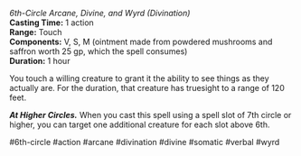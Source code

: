 *6th-Circle Arcane, Divine, and Wyrd (Divination)*    
**Casting Time:** 1 action    
**Range:** Touch  
**Components:** V, S, M (ointment made from powdered mushrooms and saffron worth 25 gp, which the spell consumes)  
**Duration:** 1 hour

You touch a willing creature to grant it the ability to see things as they actually are. For the duration, that creature has truesight to a range of 120 feet.

***At Higher Circles.*** When you cast this spell using a spell slot of 7th circle or higher, you can target one additional creature for each slot above 6th.



#6th-circle #action #arcane #divination #divine #somatic #verbal #wyrd
